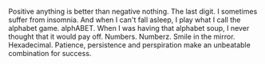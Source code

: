 Positive anything is better than negative nothing.
The last digit.
I sometimes suffer from insomnia. And when I can't fall asleep, I play what I call the alphabet game.
alphABET.
When I was having that alphabet soup, I never thought that it would pay off.
Numbers.
Numberz.
Smile in the mirror.
Hexadecimal.
Patience, persistence and perspiration make an unbeatable combination for success.
